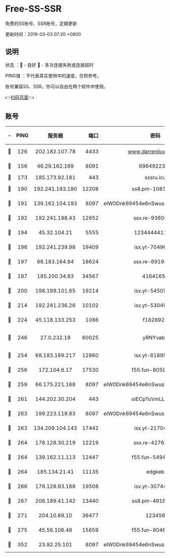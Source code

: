 # Free-SS-SSR

免费的SS账号、SSR账号，定期更新

更新时间：2019-03-03 07:20 +0800

## 说明

状态     ：🙂 - 良好 🙁 - 多次连接失败或连接超时

PING值   ：不代表真实使用中的速度，仅供参考。

账号兼容SS、SSR，你可以自由在两个软件中使用。

👉[扫码页面](https://liesauer.github.io/free-ss-ssr.github.io/)👈

## 账号

|-|PING|服务器|端口|密码|加密方式|区域|
|:----:|:----:|:-----:|-----:|:----:|:----:|:----:|
|🙂|126|202.182.107.78|4433|www.darrenliuwei.com|aes-256-cfb|JP|
|🙂|156|46.29.162.169|8091|6964922356|aes-256-cfb|RU|
|🙂|173|185.173.92.181|443|sssru.icu|rc4-md5|RU|
|🙂|190|192.241.193.180|12208|ss8.pm-10835371|aes-256-cfb|US|
|🙂|191|139.162.104.193|8097|eIW0Dnk69454e6nSwuspv9DmS201tQ0D|aes-256-cfb|JP|
|🙂|192|192.241.198.43|12652|ssx.re-93806921|aes-256-cfb|US|
|🙂|194|45.32.104.21|5555|1234444411111|aes-256-cfb|SG|
|🙂|196|192.241.239.98|19409|isx.yt-70496605|aes-256-cfb|US|
|🙂|197|68.183.164.84|18624|ssx.re-69198876|aes-256-cfb|US|
|🙂|197|185.200.34.83|34567|41641651|aes-256-cfb|US|
|🙂|200|198.199.101.65|19214|isx.yt-54505291|aes-256-cfb|US|
|🙂|214|192.241.236.26|10102|isx.yt-53049837|aes-256-cfb|US|
|🙂|224|45.118.133.253|1086|f1828920|aes-256-cfb|SG|
|🙂|246|27.0.232.19|60025|yRNYvabB|xchacha20-ietf-poly1305|HK|
|🙂|254|68.183.189.217|12860|isx.yt-61895505|aes-256-cfb|SG|
|🙂|256|172.104.6.17|17530|f55.fun-80599240|aes-256-cfb|US|
|🙂|259|66.175.221.168|8097|eIW0Dnk69454e6nSwuspv9DmS201tQ0D|aes-256-cfb|US|
|🙂|261|144.202.30.204|443|oiECpTuVmLLxk4Ts|aes-256-cfb|US|
|🙂|263|199.223.119.83|8097|eIW0Dnk69454e6nSwuspv9DmS201tQ0D|aes-256-cfb|US|
|🙂|263|134.209.104.143|17442|isx.yt-21704008|aes-256-cfb|SG|
|🙂|264|178.128.30.219|12219|ssx.re-42762203|aes-256-cfb|SG|
|🙂|264|139.162.11.113|12447|f55.fun-54942636|aes-256-cfb|SG|
|🙂|264|185.134.21.41|11135|edgkeb|aes-256-cfb|GB|
|🙂|266|178.128.93.168|19508|isx.yt-30744692|aes-256-cfb|SG|
|🙂|267|206.189.41.142|13440|ss8.pm-49181075|aes-256-cfb|SG|
|🙂|271|204.10.89.10|36477|123456|aes-256-cfb|US|
|🙂|275|45.56.106.48|15659|f55.fun-80465528|aes-256-cfb|US|
|🙂|352|23.92.25.101|8097|eIW0Dnk69454e6nSwuspv9DmS201tQ0D|aes-256-cfb|US|
